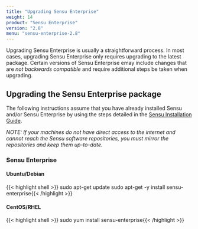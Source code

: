 ```yaml
---
title: "Upgrading Sensu Enterprise"
weight: 14
product: "Sensu Enterprise"
version: "2.8"
menu: "sensu-enterprise-2.8"
---
```


Upgrading Sensu Enterprise is usually a straightforward process. In most cases,
upgrading Sensu Enterprise only requires upgrading to the
latest package. Certain versions of Sensu Enterprise emay include changes that
are *not backwards compatible* and require additional steps be taken when
upgrading.

## Upgrading the Sensu Enterprise package

The following instructions assume that you have already installed
Sensu and/or Sensu Enterprise by using the steps detailed in the
[Sensu Installation Guide][overview].

_NOTE: If your machines do not have direct access to the internet and
cannot reach the Sensu software repositories, you must mirror the
repositories and keep them up-to-date._

### Sensu Enterprise

#### Ubuntu/Debian

{{< highlight shell >}}
sudo apt-get update
sudo apt-get -y install sensu-enterprise{{< /highlight >}}

#### CentOS/RHEL

{{< highlight shell >}}
sudo yum install sensu-enterprise{{< /highlight >}}

[overview]:  /sensu-core/latest/installation/install-sensu-server-api/#sensu-enterprise
